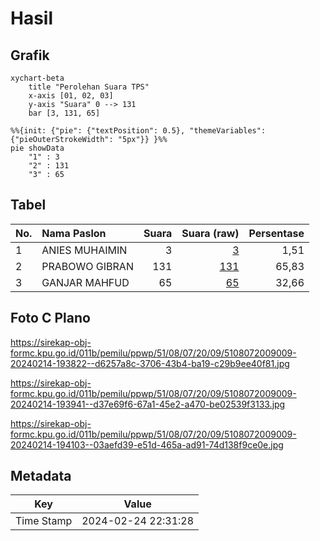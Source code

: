 # Hasil

## Grafik

```mermaid
xychart-beta
    title "Perolehan Suara TPS"
    x-axis [01, 02, 03]
    y-axis "Suara" 0 --> 131
    bar [3, 131, 65]
```

```mermaid
%%{init: {"pie": {"textPosition": 0.5}, "themeVariables": {"pieOuterStrokeWidth": "5px"}} }%%
pie showData
    "1" : 3
    "2" : 131
    "3" : 65
```

## Tabel

| No. | Nama Paslon    | Suara | Suara (raw) | Persentase |
|:--- |:-------------- | -----:| -----------:| ----------:|
| 1   | ANIES MUHAIMIN | 3     | [3][p-1]    | 1,51       |
| 2   | PRABOWO GIBRAN | 131   | [131][p-2]  | 65,83      |
| 3   | GANJAR MAHFUD  | 65    | [65][p-3]   | 32,66      |


[p-1]: https://github.com/gigit-pemilu/pemilu-2024-51-bali/blob/main/pilpres/hitung-suara/sub/51-bali/sub/08-buleleng/sub/07-sawan/sub/2009-jagaraga/sub/009-tps/sub/paslon-1.txt
[p-2]: https://github.com/gigit-pemilu/pemilu-2024-51-bali/blob/main/pilpres/hitung-suara/sub/51-bali/sub/08-buleleng/sub/07-sawan/sub/2009-jagaraga/sub/009-tps/sub/paslon-2.txt
[p-3]: https://github.com/gigit-pemilu/pemilu-2024-51-bali/blob/main/pilpres/hitung-suara/sub/51-bali/sub/08-buleleng/sub/07-sawan/sub/2009-jagaraga/sub/009-tps/sub/paslon-3.txt

## Foto C Plano

https://sirekap-obj-formc.kpu.go.id/011b/pemilu/ppwp/51/08/07/20/09/5108072009009-20240214-193822--d6257a8c-3706-43b4-ba19-c29b9ee40f81.jpg

https://sirekap-obj-formc.kpu.go.id/011b/pemilu/ppwp/51/08/07/20/09/5108072009009-20240214-193941--d37e69f6-67a1-45e2-a470-be02539f3133.jpg

https://sirekap-obj-formc.kpu.go.id/011b/pemilu/ppwp/51/08/07/20/09/5108072009009-20240214-194103--03aefd39-e51d-465a-ad91-74d138f9ce0e.jpg


## Metadata

| Key        | Value               |
| ---------- | ------------------- |
| Time Stamp | 2024-02-24 22:31:28 |



